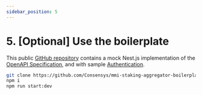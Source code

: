 ```yaml
---
sidebar_position: 5
---
```


# 5. [Optional] Use the boilerplate

This public [GitHub repository](https://github.com/Consensys/mmi-staking-aggregator-boilerplate-nestjs.git) contains a mock Nest.js implementation of the [OpenAPI Specification](./staking-connector), and with sample [Authentication](./authentication).

```sh
git clone https://github.com/Consensys/mmi-staking-aggregator-boilerplate-nestjs.git
npm i
npm run start:dev
```
